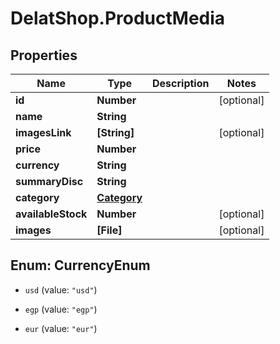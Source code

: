 # DelatShop.ProductMedia

## Properties

Name | Type | Description | Notes
------------ | ------------- | ------------- | -------------
**id** | **Number** |  | [optional] 
**name** | **String** |  | 
**imagesLink** | **[String]** |  | [optional] 
**price** | **Number** |  | 
**currency** | **String** |  | 
**summaryDisc** | **String** |  | 
**category** | [**Category**](Category.md) |  | 
**availableStock** | **Number** |  | [optional] 
**images** | **[File]** |  | [optional] 



## Enum: CurrencyEnum


* `usd` (value: `"usd"`)

* `egp` (value: `"egp"`)

* `eur` (value: `"eur"`)





